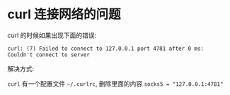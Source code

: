 # curl 连接网络的问题

curl 的时候如果出现下面的错误:

```
curl: (7) Failed to connect to 127.0.0.1 port 4781 after 0 ms: Couldn't connect to server
```

解决方式:

`curl` 有一个配置文件 `~/.curlrc`, 删除里面的内容 `socks5 = "127.0.0.1:4781"`

